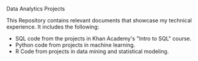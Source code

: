 Data Analytics Projects

This Repository contains relevant documents that showcase my technical experience. It includes the following:

- SQL code from the projects in Khan Academy's "Intro to SQL" course. 
- Python code from projects in machine learning. 
- R Code from projects in data mining and statistical modeling. 


